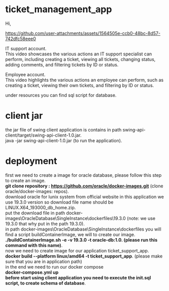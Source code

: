 # ticket_management_app

Hi,

https://github.com/user-attachments/assets/1564505e-ccb0-48bc-8d57-742dfc58eee0

IT support account.<br /> 
This video showcases the various actions an IT support specialist can perform, including creating a ticket, 
viewing all tickets, changing status, adding comments, 
and filtering tickets by ID or status.

Employee account.<br /> 
This video highlights the various actions an employee can perform, such as creating a ticket, 
viewing their own tickets, and filtering by ID or status.

under resources you can find sql script for database.

# client jar
the jar file of swing client application is contains in path swing-api-client/target/swing-api-client-1.0.jar.<br /> 
java -jar swing-api-client-1.0.jar (to run the application).

# deployment
first we need to create a image for oracle database, please follow this step to create an image. <br />
**git clone repository : https://github.com/oracle/docker-images.git** (clone oracle/docker-images: repos).<br />
download oracle for lunix system from official website in this application we use 19.3.0 version so download file name should be LINUX.X64_193000_db_home.zip.<br />
put the download file in path docker-images\OracleDatabase\SingleInstance\dockerfiles\19.3.0 (note: we use 19.3.0 that why put in the path 19.3.0).<br />
in path docker-images\OracleDatabase\SingleInstance\dockerfiles you will find a script buildContainerImage, we will to create our image.<br />
**./buildContainerImage.sh -e -v 19.3.0 -t oracle-db:1.0. (please run this command with this name)**.<br />
now we need to create image for our application ticket_support_app. <br/>
**docker build --platform linux/amd64 -t ticket_support_app**. (please make sure that you are in application path) <br />
in the end we need to run our docker compose <br/>
**docker-compose.yml up** <br/>
**before start using client application you need to execute the init.sql script, to create schema of database**. <br/>



